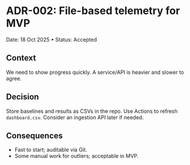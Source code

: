 # ADR-002: File-based telemetry for MVP

Date: 18 Oct 2025 • Status: Accepted

## Context
We need to show progress quickly. A service/API is heavier and slower to agree.

## Decision
Store baselines and results as CSVs in the repo. Use Actions to refresh `dashboard.csv`. Consider an ingestion API later if needed.

## Consequences
- Fast to start; auditable via Git.
- Some manual work for outliers; acceptable in MVP.
